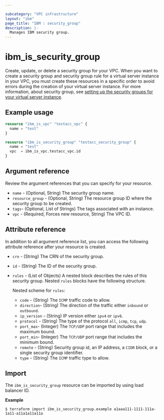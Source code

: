 ```yaml
---

subcategory: "VPC infrastructure"
layout: "ibm"
page_title: "IBM : security_group"
description: |-
  Manages IBM security group.
---
```


# ibm_is_security_group
Create, update, or delete a security group for your VPC. When you want to create a security group and security group rule for a virtual server instance in your VPC, you must create these resources in a specific order to avoid errors during the creation of your virtual server instance. For more information, about security group, see [setting up the security groups for your virtual server instance](https://cloud.ibm.com/docs/vpc?topic=vpc-configuring-the-security-group).

## Example usage

```terraform
resource "ibm_is_vpc" "testacc_vpc" {
  name = "test"
}

resource "ibm_is_security_group" "testacc_security_group" {
  name = "test"
  vpc  = ibm_is_vpc.testacc_vpc.id
}
```


## Argument reference
Review the argument references that you can specify for your resource. 

- `name` - (Optional, String) The security group name.
- `resource_group` - (Optional, String) The resource group ID where the security group to be created.
- `tags`- (Optional, List of Strings) The tags associated with an instance.
- `vpc` - (Required, Forces new resource, String) The VPC ID.

## Attribute reference
In addition to all argument reference list, you can access the following attribute reference after your resource is created.

- `crn` - (String) The CRN of the security group.
- `id` - (String) The ID of the security group.
- `rules` - (List of Objects) A nested block describes the rules of this security group. Nested `rules` blocks have the following structure.

  Nested scheme for `rules`:
  - `code` - (String) The `ICMP` traffic code to allow.
  - `direction`-  (String) The direction of the traffic either `inbound` or `outbound`.
  - `ip_version` - (String) IP version either `ipv4` or `ipv6`.
  - `protocol` - (String) The type of the protocol `all`, `icmp`, `tcp`, `udp`.
  - `port_max`- (Integer) The `TCP/UDP` port range that includes the maximum bound.
  - `port_min`- (Integer) The `TCP/UDP` port range that includes the minimum bound.
  - `remote` - (String) Security group id, an IP address, a `CIDR` block, or a single security group identifier.
  - `type` - (String) The `ICMP` traffic type to allow.

## Import
The `ibm_is_security_group` resource can be imported by using load balancer ID. 

**Example**

```
$ terraform import ibm_is_security_group.example a1aaa111-1111-111a-1a11-a11a1a11a11a
```
